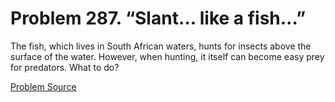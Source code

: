 # Problem 287. “Slant… like a fish…”

The fish, which lives in South African waters, hunts for insects above the surface of the water. However, when hunting, it itself can become easy prey for predators. What to do?

[Problem Source](https://www.trizland.ru/tasks/1541/)